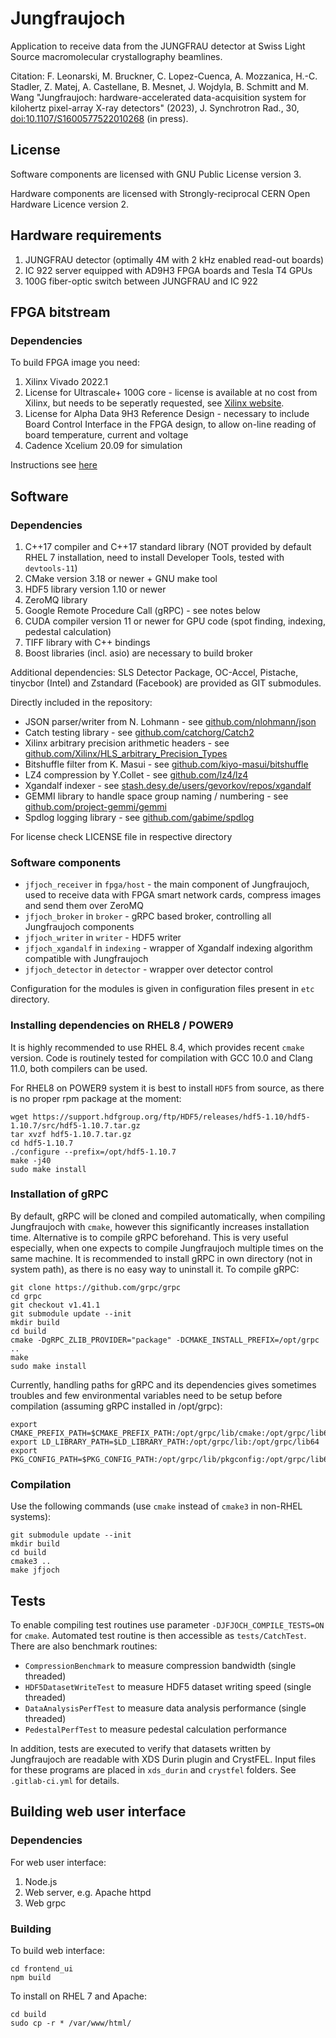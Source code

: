# Jungfraujoch

Application to receive data from the JUNGFRAU detector at Swiss Light Source macromolecular crystallography beamlines.

Citation: F. Leonarski, M. Bruckner, C. Lopez-Cuenca, A. Mozzanica, H.-C. Stadler, Z. Matej, A. Castellane, B. Mesnet, J. Wojdyla, B. Schmitt and M. Wang "Jungfraujoch: hardware-accelerated data-acquisition system for kilohertz pixel-array X-ray detectors" (2023), J. Synchrotron Rad., 30, [doi:10.1107/S1600577522010268](https://doi.org/10.1107/S1600577522010268) (in press).

## License

Software components are licensed with GNU Public License version 3. 

Hardware components are licensed with Strongly-reciprocal CERN Open Hardware Licence version 2.

## Hardware requirements
1. JUNGFRAU detector (optimally 4M with 2 kHz enabled read-out boards)
2. IC 922 server equipped with AD9H3 FPGA boards and Tesla T4 GPUs
3. 100G fiber-optic switch between JUNGFRAU and IC 922

## FPGA bitstream
### Dependencies
To build FPGA image you need:
1. Xilinx Vivado 2022.1
2. License for Ultrascale+ 100G core - license is available at no cost from Xilinx, but needs to be seperatly requested, see [Xilinx website](https://www.xilinx.com/products/intellectual-property/cmac_usplus.html).
3. License for Alpha Data 9H3 Reference Design - necessary to include Board Control Interface in the FPGA design, to allow on-line reading of board temperature, current and voltage
4. Cadence Xcelium 20.09 for simulation

Instructions see [here](fpga/README.md)

## Software

### Dependencies
1. C++17 compiler and C++17 standard library (NOT provided by default RHEL 7 installation, need to install Developer Tools, tested with `devtools-11`)
2. CMake version 3.18 or newer + GNU make tool 
3. HDF5 library version 1.10 or newer
4. ZeroMQ library
5. Google Remote Procedure Call (gRPC) - see notes below
6. CUDA compiler version 11 or newer for GPU code (spot finding, indexing, pedestal calculation)
7. TIFF library with C++ bindings
8. Boost libraries (incl. asio) are necessary to build broker

Additional dependencies: SLS Detector Package, OC-Accel, Pistache, tinycbor (Intel) and Zstandard (Facebook) are provided as GIT submodules. 

Directly included in the repository:
* JSON parser/writer from N. Lohmann - see [github.com/nlohmann/json](https://github.com/nlohmann/json)
* Catch testing library - see [github.com/catchorg/Catch2](https://github.com/catchorg/Catch2)
* Xilinx arbitrary precision arithmetic headers - see [github.com/Xilinx/HLS_arbitrary_Precision_Types](https://github.com/Xilinx/HLS_arbitrary_Precision_Types)
* Bitshuffle filter from K. Masui - see [github.com/kiyo-masui/bitshuffle](https://github.com/kiyo-masui/bitshuffle)
* LZ4 compression by Y.Collet - see [github.com/lz4/lz4](https://github.com/lz4/lz4)
* Xgandalf indexer - see [stash.desy.de/users/gevorkov/repos/xgandalf](https://stash.desy.de/users/gevorkov/repos/xgandalf/browse)
* GEMMI library to handle space group naming / numbering - see [github.com/project-gemmi/gemmi](https://github.com/project-gemmi/gemmi)
* Spdlog logging library - see [github.com/gabime/spdlog](https://github.com/gabime/spdlog)

For license check LICENSE file in respective directory

### Software components

* `jfjoch_receiver` in `fpga/host` - the main component of Jungfraujoch, used to receive data with FPGA smart network cards, compress images and send them over ZeroMQ
* `jfjoch_broker` in `broker` - gRPC based broker, controlling all Jungfraujoch components
* `jfjoch_writer` in `writer` - HDF5 writer
* `jfjoch_xgandalf` in `indexing` - wrapper of Xgandalf indexing algorithm compatible with Jungfraujoch
* `jfjoch_detector` in `detector` - wrapper over detector control

Configuration for the modules is given in configuration files present in `etc` directory.

### Installing dependencies on RHEL8 / POWER9

It is highly recommended to use RHEL 8.4, which provides recent `cmake` version.
Code is routinely tested for compilation with GCC 10.0 and Clang 11.0, both compilers can be used. 

For RHEL8 on POWER9 system it is best to install `HDF5` from source, as there is no proper rpm package at the moment:
```
wget https://support.hdfgroup.org/ftp/HDF5/releases/hdf5-1.10/hdf5-1.10.7/src/hdf5-1.10.7.tar.gz
tar xvzf hdf5-1.10.7.tar.gz
cd hdf5-1.10.7
./configure --prefix=/opt/hdf5-1.10.7
make -j40
sudo make install
```

### Installation of gRPC
By default, gRPC will be cloned and compiled automatically, when compiling Jungfraujoch with `cmake`, however this significantly increases installation time.
Alternative is to compile gRPC beforehand. This is very useful especially, when one expects to compile Jungfraujoch multiple times on the same machine.
It is recommended to install gRPC in own directory (not in system path), as there is no easy way to uninstall it.
To compile gRPC:
```
git clone https://github.com/grpc/grpc
cd grpc
git checkout v1.41.1
git submodule update --init
mkdir build
cd build
cmake -DgRPC_ZLIB_PROVIDER="package" -DCMAKE_INSTALL_PREFIX=/opt/grpc ..
make
sudo make install
```
Currently, handling paths for gRPC and its dependencies gives sometimes troubles and few environmental variables need to be setup before compilation (assuming gRPC installed in /opt/grpc):
```
export CMAKE_PREFIX_PATH=$CMAKE_PREFIX_PATH:/opt/grpc/lib/cmake:/opt/grpc/lib64/cmake
export LD_LIBRARY_PATH=$LD_LIBRARY_PATH:/opt/grpc/lib:/opt/grpc/lib64
export PKG_CONFIG_PATH=$PKG_CONFIG_PATH:/opt/grpc/lib/pkgconfig:/opt/grpc/lib64/pkgconfig
```

### Compilation
Use the following commands (use `cmake` instead of `cmake3` in non-RHEL systems):

```
git submodule update --init
mkdir build
cd build
cmake3 ..
make jfjoch
```

## Tests

To enable compiling test routines use parameter `-DJFJOCH_COMPILE_TESTS=ON` for `cmake`. 
Automated test routine is then accessible as `tests/CatchTest`. There are also benchmark routines:

* `CompressionBenchmark` to measure compression bandwidth (single threaded)
* `HDF5DatasetWriteTest` to measure HDF5 dataset writing speed (single threaded)
* `DataAnalysisPerfTest` to measure data analysis performance (single threaded)
* `PedestalPerfTest` to measure pedestal calculation performance

In addition, tests are executed to verify that datasets written by Jungfraujoch are readable with XDS Durin plugin and CrystFEL. Input files for these programs are placed in `xds_durin` and `crystfel` folders. See `.gitlab-ci.yml` for details.

## Building web user interface
### Dependencies
For web user interface:
1. Node.js
2. Web server, e.g. Apache httpd 
3. Web grpc

### Building
To build web interface:
```
cd frontend_ui
npm build
```

To install on RHEL 7 and Apache:
```
cd build
sudo cp -r * /var/www/html/
```

